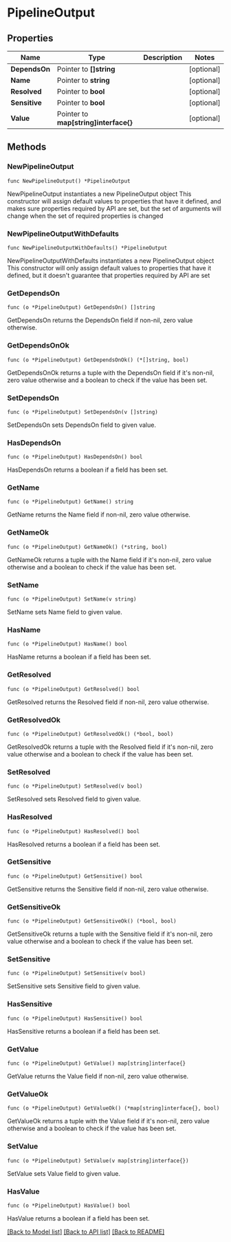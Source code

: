 # PipelineOutput

## Properties

Name | Type | Description | Notes
------------ | ------------- | ------------- | -------------
**DependsOn** | Pointer to **[]string** |  | [optional] 
**Name** | Pointer to **string** |  | [optional] 
**Resolved** | Pointer to **bool** |  | [optional] 
**Sensitive** | Pointer to **bool** |  | [optional] 
**Value** | Pointer to **map[string]interface{}** |  | [optional] 

## Methods

### NewPipelineOutput

`func NewPipelineOutput() *PipelineOutput`

NewPipelineOutput instantiates a new PipelineOutput object
This constructor will assign default values to properties that have it defined,
and makes sure properties required by API are set, but the set of arguments
will change when the set of required properties is changed

### NewPipelineOutputWithDefaults

`func NewPipelineOutputWithDefaults() *PipelineOutput`

NewPipelineOutputWithDefaults instantiates a new PipelineOutput object
This constructor will only assign default values to properties that have it defined,
but it doesn't guarantee that properties required by API are set

### GetDependsOn

`func (o *PipelineOutput) GetDependsOn() []string`

GetDependsOn returns the DependsOn field if non-nil, zero value otherwise.

### GetDependsOnOk

`func (o *PipelineOutput) GetDependsOnOk() (*[]string, bool)`

GetDependsOnOk returns a tuple with the DependsOn field if it's non-nil, zero value otherwise
and a boolean to check if the value has been set.

### SetDependsOn

`func (o *PipelineOutput) SetDependsOn(v []string)`

SetDependsOn sets DependsOn field to given value.

### HasDependsOn

`func (o *PipelineOutput) HasDependsOn() bool`

HasDependsOn returns a boolean if a field has been set.

### GetName

`func (o *PipelineOutput) GetName() string`

GetName returns the Name field if non-nil, zero value otherwise.

### GetNameOk

`func (o *PipelineOutput) GetNameOk() (*string, bool)`

GetNameOk returns a tuple with the Name field if it's non-nil, zero value otherwise
and a boolean to check if the value has been set.

### SetName

`func (o *PipelineOutput) SetName(v string)`

SetName sets Name field to given value.

### HasName

`func (o *PipelineOutput) HasName() bool`

HasName returns a boolean if a field has been set.

### GetResolved

`func (o *PipelineOutput) GetResolved() bool`

GetResolved returns the Resolved field if non-nil, zero value otherwise.

### GetResolvedOk

`func (o *PipelineOutput) GetResolvedOk() (*bool, bool)`

GetResolvedOk returns a tuple with the Resolved field if it's non-nil, zero value otherwise
and a boolean to check if the value has been set.

### SetResolved

`func (o *PipelineOutput) SetResolved(v bool)`

SetResolved sets Resolved field to given value.

### HasResolved

`func (o *PipelineOutput) HasResolved() bool`

HasResolved returns a boolean if a field has been set.

### GetSensitive

`func (o *PipelineOutput) GetSensitive() bool`

GetSensitive returns the Sensitive field if non-nil, zero value otherwise.

### GetSensitiveOk

`func (o *PipelineOutput) GetSensitiveOk() (*bool, bool)`

GetSensitiveOk returns a tuple with the Sensitive field if it's non-nil, zero value otherwise
and a boolean to check if the value has been set.

### SetSensitive

`func (o *PipelineOutput) SetSensitive(v bool)`

SetSensitive sets Sensitive field to given value.

### HasSensitive

`func (o *PipelineOutput) HasSensitive() bool`

HasSensitive returns a boolean if a field has been set.

### GetValue

`func (o *PipelineOutput) GetValue() map[string]interface{}`

GetValue returns the Value field if non-nil, zero value otherwise.

### GetValueOk

`func (o *PipelineOutput) GetValueOk() (*map[string]interface{}, bool)`

GetValueOk returns a tuple with the Value field if it's non-nil, zero value otherwise
and a boolean to check if the value has been set.

### SetValue

`func (o *PipelineOutput) SetValue(v map[string]interface{})`

SetValue sets Value field to given value.

### HasValue

`func (o *PipelineOutput) HasValue() bool`

HasValue returns a boolean if a field has been set.


[[Back to Model list]](../README.md#documentation-for-models) [[Back to API list]](../README.md#documentation-for-api-endpoints) [[Back to README]](../README.md)


